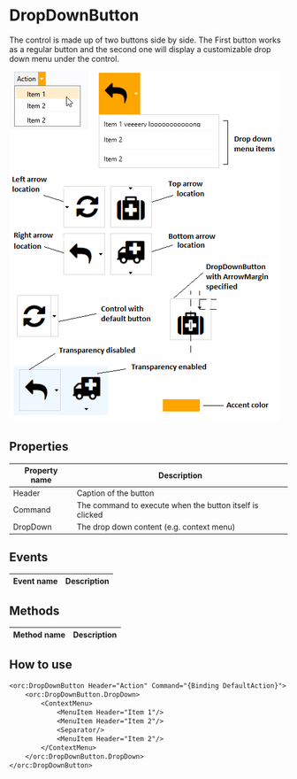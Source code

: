 DropDownButton
==============

The control is made up of two buttons side by side. The First button works as a regular button and the second one will display a customizable drop down menu under the control. 

![DropDownButton 01](../images/orc.controls/dropdownbutton/DropDownButton_01.png)

## Properties

Property name|Description
-|-
Header|Caption of the button
Command|The command to execute when the button itself is clicked
DropDown|The drop down content (e.g. context menu)

## Events

Event name|Description
-|-


## Methods

Method name|Description
-|-


## How to use

```    
<orc:DropDownButton Header="Action" Command="{Binding DefaultAction}">
	<orc:DropDownButton.DropDown>
		<ContextMenu>
			<MenuItem Header="Item 1"/>
			<MenuItem Header="Item 2"/>
			<Separator/>
			<MenuItem Header="Item 2"/>
		</ContextMenu>
	</orc:DropDownButton.DropDown>
</orc:DropDownButton>
```